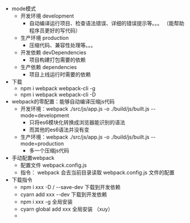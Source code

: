 * mode模式
  * 开发环境 development
    * 自动编译运行项目、检查语法错误、详细的错误提示等。。。 （能帮助程序员更好的写代码）
  * 生产环境 production
    * 压缩代码、兼容性处理等。。。
  * 开发依赖 devDependencies
    * 项目构建打包需要的依赖
  * 生产依赖 dependencies
    * 项目上线运行时需要的依赖
* 下载
  * npm i webpack webpack-cli -g
  * npm i webpack webpack-cli -D
* webpack的零配置：能够自动编译压缩js代码  
  * 开发环境：webpack ./src/js/app.js -o ./build/js/built.js --mode=development
    * 只将es6模块化转换成浏览器能识别的语法
    * 而其他的es6语法并没有变
  * 生产环境：webpack ./src/js/app.js -o ./build/js/built.js --mode=production
    * 多一个压缩js代码
* 手动配置webpack
  * 配置文件 webpack.config.js   
  * 指令： webpack  会去当前目录读取 webpack.config.js  文件的配置
* 下载指令
  * npm i xxx -D / --save-dev  下载到开发依赖
  * cyarn add xxx --dev   下载到开发依赖
  * npm i xxx -g 全局安装
  * cyarn global add xxx 全局安装  （xuy）
  * 